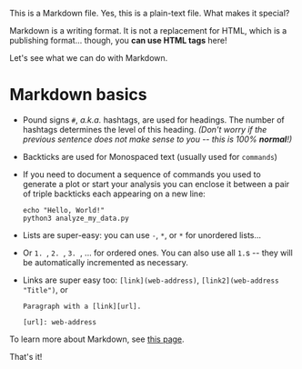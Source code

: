 This is a Markdown file. Yes, this is a plain-text file. What makes it special?

Markdown is a writing format. It is not a replacement for HTML, which is a publishing format...
though, you <strong>can use HTML tags</strong> here!

Let's see what we can do with Markdown.

# Markdown basics

- Pound signs `#`, _a.k.a._ hashtags, are used for headings. The number of hashtags determines the level of this heading.
_(Don't worry if the previous sentence does not make sense to you -- this is 100% **normal**!)_
- Backticks are used for Monospaced text (usually used for `commands`)
- If you need to document a sequence of commands you used to generate a plot or start your analysis
  you can enclose it between a pair of triple backticks each appearing on a new line:
  
  ```
  echo "Hello, World!"
  python3 analyze_my_data.py
  ```
- Lists are super-easy: you can use `-`, `*`, or `*` for unordered lists...
- Or `1. `, `2. `, `3. `, ... for ordered ones. You can also use all `1.`s -- they will be automatically incremented as necessary.
- Links are super easy too: `[link](web-address)`, `[link2](web-address "Title")`, or
  ```
  Paragraph with a [link][url].

  [url]: web-address
  ```

To learn more about Markdown, see [this page](https://daringfireball.net/projects/markdown/syntax).

That's it!
